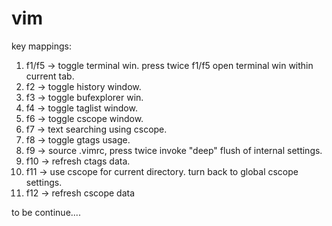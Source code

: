 vim
===

key mappings:

01. f1/f5 -> toggle terminal win. press twice f1/f5 open terminal win within current tab.
02. f2 -> toggle history window.
03. f3 -> toggle bufexplorer win.
04. f4 -> toggle taglist window.
05. f6 -> toggle cscope window.
06. f7 -> text searching using cscope.
06. f8 -> toggle gtags usage.
07. f9 -> source .vimrc, press twice invoke "deep" flush of internal settings.
08. f10 -> refresh ctags data.
09. f11 -> use cscope for current directory. <f11><f11> turn back to global cscope settings.
10. f12 -> refresh cscope data


to be continue....

